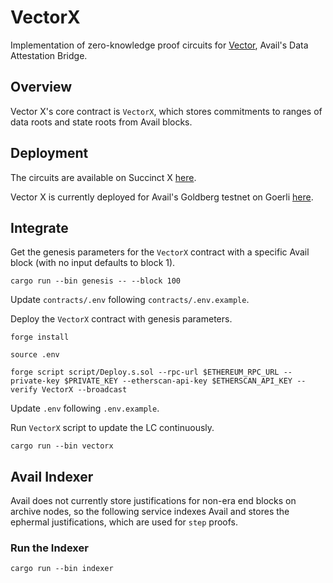 # VectorX
Implementation of zero-knowledge proof circuits for [Vector](https://blog.availproject.org/data-attestation-bridge/), Avail's Data Attestation Bridge.

## Overview
Vector X's core contract is `VectorX`, which stores commitments to ranges of data roots and state
roots from Avail blocks.

## Deployment
The circuits are available on Succinct X [here](https://platform.succinct.xyz/succinctlabs/vectorx).

Vector X is currently deployed for Avail's Goldberg testnet on Goerli [here](https://goerli.etherscan.io/address/0xc862F17Ebb256679D8b428634B8D1E5D8d9EBf67#events).

## Integrate
Get the genesis parameters for the `VectorX` contract with a specific Avail block (with no input defaults to block 1).
```
cargo run --bin genesis -- --block 100
```

Update `contracts/.env` following `contracts/.env.example`.

Deploy the `VectorX` contract with genesis parameters.
```
forge install

source .env

forge script script/Deploy.s.sol --rpc-url $ETHEREUM_RPC_URL --private-key $PRIVATE_KEY --etherscan-api-key $ETHERSCAN_API_KEY --verify VectorX --broadcast
```

Update `.env` following `.env.example`.

Run `VectorX` script to update the LC continuously.
```
cargo run --bin vectorx
```

## Avail Indexer
Avail does not currently store justifications for non-era end blocks on archive nodes, so the 
following service indexes Avail and stores the ephermal justifications, which are used for `step` 
proofs.

### Run the Indexer
```
cargo run --bin indexer
```
